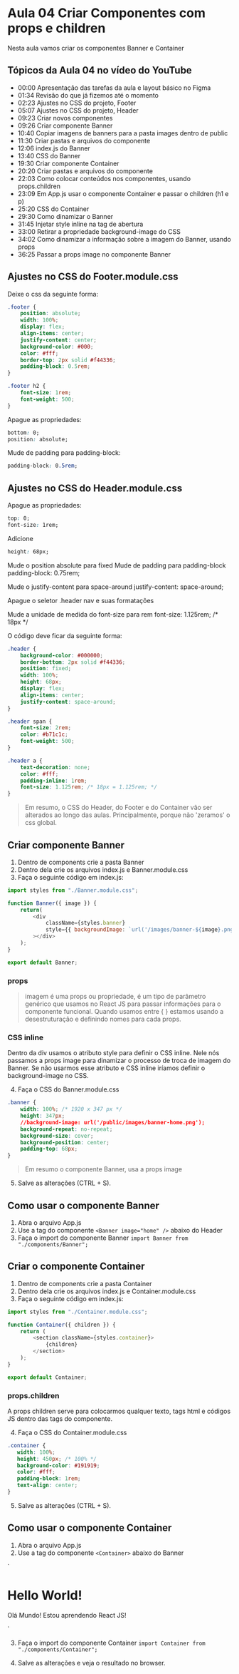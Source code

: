 # Aula 04 Criar Componentes com props e children

Nesta aula vamos criar os componentes Banner e Container

## Tópicos da Aula 04 no vídeo do YouTube

* 00:00 Apresentação das tarefas da aula e layout básico no Figma
* 01:34 Revisão do que já fizemos até o momento
* 02:23 Ajustes no CSS do projeto, Footer
* 05:07 Ajustes no CSS do projeto, Header
* 09:23 Criar novos componentes
* 09:26 Criar componente Banner
* 10:40 Copiar imagens de banners para a pasta images dentro de public
* 11:30 Criar pastas e arquivos do componente
* 12:06 index.js do Banner
* 13:40 CSS do Banner
* 19:30 Criar componente Container
* 20:20 Criar pastas e arquivos do componente
* 22:03 Como colocar conteúdos nos componentes, usando props.children
* 23:09 Em App.js usar o componente Container e passar o children (h1 e p)
* 25:20 CSS do Container
* 29:30 Como dinamizar o Banner
* 31:45 Injetar style inline na tag de abertura
* 33:00 Retirar a propriedade background-image do CSS
* 34:02 Como dinamizar a informação sobre a imagem do Banner, usando props
* 36:25 Passar a props image no componente Banner

## Ajustes no CSS do Footer.module.css

Deixe o css da seguinte forma:

~~~css
.footer {
    position: absolute;
    width: 100%;
    display: flex;
    align-items: center;
    justify-content: center;
    background-color: #000;
    color: #fff;
    border-top: 2px solid #f44336;
    padding-block: 0.5rem;
}

.footer h2 {
    font-size: 1rem;
    font-weight: 500;
}

~~~

Apague as propriedades:

~~~css
bottom: 0;
position: absolute;
~~~

Mude de padding para padding-block:
~~~css
padding-block: 0.5rem;
~~~

## Ajustes no CSS do Header.module.css

Apague as propriedades:
~~~css
top: 0;
font-size: 1rem;
~~~

Adicione
~~~css
height: 68px;
~~~

Mude o position absolute para fixed
Mude de padding para padding-block
padding-block: 0.75rem;

Mude o justify-content para space-around
justify-content: space-around;

Apague o seletor .header nav e suas formatações

Mude a unidade de medida do font-size para rem
font-size: 1.125rem; /* 18px */

O código deve ficar da seguinte forma:

~~~css
.header {
    background-color: #000000;
    border-bottom: 2px solid #f44336;
    position: fixed;
    width: 100%;
    height: 68px;
    display: flex;
    align-items: center;
    justify-content: space-around;
}

.header span {
    font-size: 2rem;
    color: #b71c1c;
    font-weight: 500;
}

.header a {
    text-decoration: none;
    color: #fff;
    padding-inline: 1rem;
    font-size: 1.125rem; /* 18px = 1.125rem; */
}

~~~

> Em resumo, o CSS do Header, do Footer e do Container vão ser alterados ao longo das aulas.
> Principalmente, porque não 'zeramos' o css global.

## Criar componente Banner

1. Dentro de components crie a pasta Banner
2. Dentro dela crie os arquivos index.js e Banner.module.css
3. Faça o seguinte código em index.js:

~~~javascript
import styles from "./Banner.module.css";

function Banner({ image }) {
    return(
        <div
            className={styles.banner}
            style={{ backgroundImage: `url('/images/banner-${image}.png')` }}
        ></div>
    );
}

export default Banner;

~~~

### props

> imagem é uma props ou propriedade, é um tipo de parâmetro genérico que usamos no React JS para passar informações para o componente funcional. Quando usamos entre { } estamos usando a desestruturação e definindo nomes para cada props.

### CSS inline

Dentro da div usamos o atributo style para definir o CSS inline. Nele nós passamos a props image para dinamizar o processo de troca de imagem do Banner. Se não usarmos esse atributo e CSS inline iríamos definir o background-image no CSS.

4. Faça o CSS do Banner.module.css

~~~css
.banner {
    width: 100%; /* 1920 x 347 px */
    height: 347px;
    //background-image: url('/public/images/banner-home.png');
    background-repeat: no-repeat;
    background-size: cover;
    background-position: center;
    padding-top: 68px;
}

~~~

> Em resumo o componente Banner, usa a props image

5. Salve as alterações (CTRL + S).

## Como usar o componente Banner

1. Abra o arquivo App.js
2. Use a tag do componente `<Banner image="home" />` abaixo do Header
3. Faça o import do componente Banner
`import Banner from "./components/Banner";`

## Criar o componente Container

1. Dentro de components crie a pasta Container
2. Dentro dela crie os arquivos index.js e Container.module.css
3. Faça o seguinte código em index.js:

~~~javascript
import styles from "./Container.module.css";

function Container({ children }) {
    return (
        <section className={styles.container}>
            {children}
        </section>
    );
}

export default Container;

~~~

### props.children

A props children serve para colocarmos qualquer texto, tags html e códigos JS dentro das tags do componente.

4. Faça o CSS do Container.module.css

~~~css
.container {
   width: 100%;
   height: 450px; /* 100% */
   background-color: #191919;
   color: #fff;
   padding-block: 1rem;
   text-align: center;
}

~~~

5. Salve as alterações (CTRL + S).

## Como usar o componente Container

1. Abra o arquivo App.js
2. Use a tag do componente `<Container>` abaixo do Banner

`<Container>
	<h1>Hello World!</h1>
   <p>Olá Mundo! Estou aprendendo React JS!</p>
</Container>`

3. Faça o import do componente Container
`import Container from "./components/Container";`

4. Salve as alterações e veja o resultado no browser.
